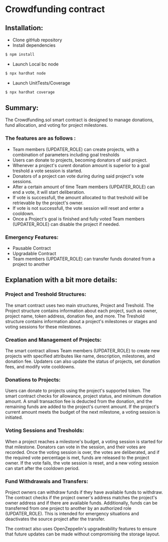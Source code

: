 # Crowdfunding contract

## Installation:
- Clone gitHub repository
- Install dependencies

```sh
$ npm install
```

- Launch Local bc node

```sh
$ npx hardhat node
```

- Launch UnitTests/Coverage

```sh
$ npx hardhat coverage
```

## Summary:
The Crowdfunding.sol smart contract is designed to manage donations, fund allocation, and voting for project milestones. 
### The features are as follows : 
- Team members (UPDATER_ROLE) can create projects, with a combination of parameters including goal tresholds
- Users can donate to projects, becoming donators of said project.
- Whenever a project's curent donation amount is superior to a goal treshold a vote session is started.
- Donators of a project can vote during during said project's vote sessions.
- After a certain amount of time Team members (UPDATER_ROLE) can end a vote, it will start deliberation.
- If vote is successfull, the amount allocated to that treshold will be retrievable by the project's owner.
- If vote is not successfull, the vote session will reset and enter a cooldown.
- Once a Project's goal is finished and fully voted Team members (UPDATER_ROLE) can disable the project if needed.

### Emergency Features:
- Pausable Contract
- Upgradable Contract 
- Team members (UPDATER_ROLE) can transfer funds donated from a project to another

## Explanation with a bit more details: 
### Project and Treshold Structures:
The smart contract uses two main structures, Project and Treshold. The Project structure contains information about each project, such as owner, project name, token address, donation fee, and more. The Treshold structure contains information about a project's milestones or stages and voting sessions for these milestones.

### Creation and Management of Projects:
The smart contract allows Team members (UPDATER_ROLE) to create new projects with specified attributes like name, description, milestones, and donation fee. Updaters can also update the status of projects, set donation fees, and modify vote cooldowns.

### Donations to Projects:
Users can donate to projects using the project's supported token. The smart contract checks for allowance, project status, and minimum donation amount. A small transaction fee is deducted from the donation, and the remaining funds are added to the project's current amount. If the project's current amount meets the budget of the next milestone, a voting session is initiated.

### Voting Sessions and Tresholds:
When a project reaches a milestone's budget, a voting session is started for that milestone. Donators can vote in the session, and their votes are recorded. Once the voting session is over, the votes are deliberated, and if the required vote percentage is met, funds are released to the project owner. If the vote fails, the vote session is reset, and a new voting session can start after the cooldown period.

### Fund Withdrawals and Transfers:
Project owners can withdraw funds if they have available funds to withdraw. The contract checks if the project owner's address matches the project's owner address and if there are available funds. Additionally, funds can be transferred from one project to another by an authorized role (UPDATER_ROLE). This is intended for emergency situations and deactivates the source project after the transfer.

The contract also uses OpenZeppelin's upgradeability features to ensure that future updates can be made without compromising the storage layout.